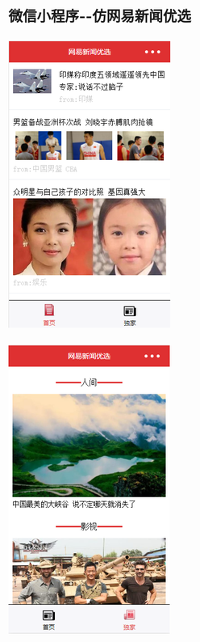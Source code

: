 # 微信小程序--仿网易新闻优选

## ![Image text](https://raw.githubusercontent.com/jingjing521/wxapp-demo-news/gh-pages/images/2.png)
## ![Image text](https://raw.githubusercontent.com/jingjing521/wxapp-demo-news/gh-pages/images/3.png)